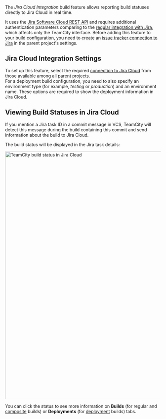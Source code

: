 [//]: # (title: Jira Cloud Integration)
[//]: # (auxiliary-id: Jira Cloud Integration)

The _Jira Cloud Integration_ build feature allows reporting build statuses directly to Jira Cloud in real time.

It uses the [Jira Software Cloud REST API](https://developer.atlassian.com/cloud/jira/software/rest/) and requires additional authentication parameters comparing to the [regular integration with Jira](integrating-teamcity-with-issue-tracker.md#Dedicated+Support+for+Issue+Trackers), which affects only the TeamCity interface. Before adding this feature to your build configuration, you need to create an [issue tracker connection to Jira](jira.md) in the parent project's settings.

## Jira Cloud Integration Settings

To set up this feature, select the required [connection to Jira Cloud](jira.md) from those available among all parent projects.   
For a deployment build configuration, you need to also specify an environment type (for example, _testing_ or _production_) and an environment name. These options are required to show the deployment information in Jira Cloud.

## Viewing Build Statuses in Jira Cloud

If you mention a Jira task ID in a commit message in VCS, TeamCity will detect this message during the build containing this commit and send information about the build to Jira Cloud.

The build status will be displayed in the Jira task details:

<img src="jira-cloud-integration.png" alt="TeamCity build status in Jira Cloud" width="800"/>

You can click the status to see more information on __Builds__ (for regular and [composite](composite-build-configuration.md) builds) or __Deployments__ (for [deployment](deployment-build-configuration.md) builds) tabs.